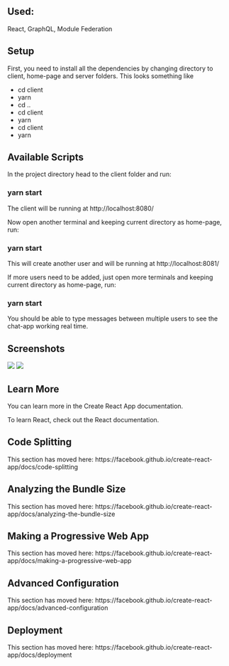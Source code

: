 <h2> Used: </h2>
<p> React, GraphQL, Module Federation </p>
<h2>Setup</h2>
<p>First, you need to install all the dependencies by changing directory to client, home-page and server folders. This looks something like</p>
<ul>
<li>cd client </li>
<li> yarn </li>
<li>cd ..</li>
<li>cd client </li>
<li> yarn </li>
<li>cd client </li>
<li> yarn </li>
</ul>

<h2> Available Scripts </h2>
<p>In the project directory head to the client folder and run: </p>
<h3>yarn start </h3>
<p>The client will be running at http://localhost:8080/ </p>
<p>Now open another terminal and keeping current directory as home-page, run: </p>
<h3>yarn start </h3>
<p>This will create another user and will be running at http://localhost:8081/ </p>
<p>If more users need to be added, just open more terminals and keeping current directory as home-page, run: </p>
<h3>yarn start </h3>
<p>You should be able to type messages between multiple users to see the chat-app working real time. </p>

<h2>Screenshots</h2>
<img src="./user1.png">
<img src="./user1.png">

<h2>Learn More</h2>
<p>You can learn more in the Create React App documentation. 

To learn React, check out the React documentation.
</p>
<h2> Code Splitting </h2>
<p>This section has moved here: https://facebook.github.io/create-react-app/docs/code-splitting </p>

<h2> Analyzing the Bundle Size </h2>
<p>This section has moved here: https://facebook.github.io/create-react-app/docs/analyzing-the-bundle-size </p>

<h2>Making a Progressive Web App </h2>
<p>This section has moved here: https://facebook.github.io/create-react-app/docs/making-a-progressive-web-app </p>

<h2>Advanced Configuration</h2>
<p>This section has moved here: https://facebook.github.io/create-react-app/docs/advanced-configuration</p>

<h2>Deployment</h2>
<p>This section has moved here: https://facebook.github.io/create-react-app/docs/deployment </p>


